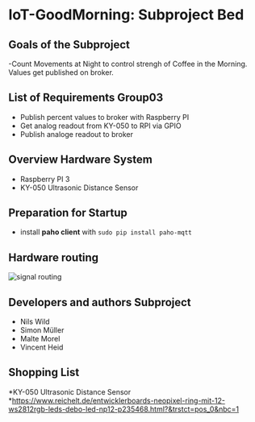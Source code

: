 # IoT-GoodMorning: Subproject Bed

## Goals of the Subproject
-Count Movements at Night to control strengh of Coffee in the Morning. Values get published on broker.

## List of Requirements Group03
 * Publish percent values to broker with Raspberry PI
 * Get analog readout from KY-050 to RPI via GPIO
 * Publish analoge readout to broker
 
 
## Overview Hardware System
* Raspberry PI 3
* KY-050 Ultrasonic Distance Sensor

## Preparation for Startup
* install **paho client** with ``sudo pip install paho-mqtt``



## Hardware routing
![signal routing](https://github.com/asfe0001/IoT-GoodMorning/blob/main/Group_Bed/Goodmorning.PNG?raw=true)

##  Developers and authors Subproject
 * Nils Wild
 * Simon Müller
 * Malte Morel
 * Vincent Heid
 ## Shopping List
 *KY-050 Ultrasonic Distance Sensor
 *https://www.reichelt.de/entwicklerboards-neopixel-ring-mit-12-ws2812rgb-leds-debo-led-np12-p235468.html?&trstct=pos_0&nbc=1
 


